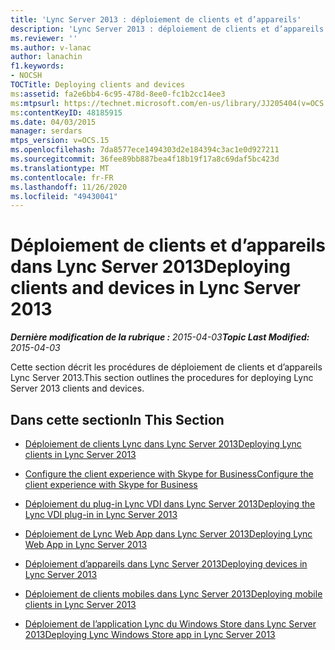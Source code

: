 ```yaml
---
title: 'Lync Server 2013 : déploiement de clients et d’appareils'
description: 'Lync Server 2013 : déploiement de clients et d’appareils.'
ms.reviewer: ''
ms.author: v-lanac
author: lanachin
f1.keywords:
- NOCSH
TOCTitle: Deploying clients and devices
ms:assetid: fa2e6bb4-6c95-478d-8ee0-fc1b2cc14ee3
ms:mtpsurl: https://technet.microsoft.com/en-us/library/JJ205404(v=OCS.15)
ms:contentKeyID: 48185915
ms.date: 04/03/2015
manager: serdars
mtps_version: v=OCS.15
ms.openlocfilehash: 7da8577ece1494303d2e184394c3ac1e0d927211
ms.sourcegitcommit: 36fee89bb887bea4f18b19f17a8c69daf5bc423d
ms.translationtype: MT
ms.contentlocale: fr-FR
ms.lasthandoff: 11/26/2020
ms.locfileid: "49430041"
---
```

# <a name="deploying-clients-and-devices-in-lync-server-2013"></a><span data-ttu-id="464d1-103">Déploiement de clients et d’appareils dans Lync Server 2013</span><span class="sxs-lookup"><span data-stu-id="464d1-103">Deploying clients and devices in Lync Server 2013</span></span>

<div data-xmlns="http://www.w3.org/1999/xhtml">

<div class="topic" data-xmlns="http://www.w3.org/1999/xhtml" data-msxsl="urn:schemas-microsoft-com:xslt" data-cs="https://msdn.microsoft.com/">

<div data-asp="https://msdn2.microsoft.com/asp">



</div>

<div id="mainSection">

<div id="mainBody"><span data-ttu-id="464d1-104">

<span> </span></span><span class="sxs-lookup"><span data-stu-id="464d1-104">

<span> </span></span></span>

<span data-ttu-id="464d1-105">_**Dernière modification de la rubrique :** 2015-04-03_</span><span class="sxs-lookup"><span data-stu-id="464d1-105">_**Topic Last Modified:** 2015-04-03_</span></span>

<span data-ttu-id="464d1-106">Cette section décrit les procédures de déploiement de clients et d’appareils Lync Server 2013.</span><span class="sxs-lookup"><span data-stu-id="464d1-106">This section outlines the procedures for deploying Lync Server 2013 clients and devices.</span></span>

<div>

## <a name="in-this-section"></a><span data-ttu-id="464d1-107">Dans cette section</span><span class="sxs-lookup"><span data-stu-id="464d1-107">In This Section</span></span>

  - [<span data-ttu-id="464d1-108">Déploiement de clients Lync dans Lync Server 2013</span><span class="sxs-lookup"><span data-stu-id="464d1-108">Deploying Lync clients in Lync Server 2013</span></span>](lync-server-2013-deploying-lync-clients.md)

  - [<span data-ttu-id="464d1-109">Configure the client experience with Skype for Business</span><span class="sxs-lookup"><span data-stu-id="464d1-109">Configure the client experience with Skype for Business</span></span>](configure-the-skype-for-business-client-in-lync-server-2013.md)

  - [<span data-ttu-id="464d1-110">Déploiement du plug-in Lync VDI dans Lync Server 2013</span><span class="sxs-lookup"><span data-stu-id="464d1-110">Deploying the Lync VDI plug-in in Lync Server 2013</span></span>](lync-server-2013-deploying-the-lync-vdi-plug-in.md)

  - [<span data-ttu-id="464d1-111">Déploiement de Lync Web App dans Lync Server 2013</span><span class="sxs-lookup"><span data-stu-id="464d1-111">Deploying Lync Web App in Lync Server 2013</span></span>](lync-server-2013-deploying-lync-web-app.md)

  - [<span data-ttu-id="464d1-112">Déploiement d’appareils dans Lync Server 2013</span><span class="sxs-lookup"><span data-stu-id="464d1-112">Deploying devices in Lync Server 2013</span></span>](lync-server-2013-deploying-devices.md)

  - [<span data-ttu-id="464d1-113">Déploiement de clients mobiles dans Lync Server 2013</span><span class="sxs-lookup"><span data-stu-id="464d1-113">Deploying mobile clients in Lync Server 2013</span></span>](lync-server-2013-deploying-mobile-clients.md)

  - [<span data-ttu-id="464d1-114">Déploiement de l’application Lync du Windows Store dans Lync Server 2013</span><span class="sxs-lookup"><span data-stu-id="464d1-114">Deploying Lync Windows Store app in Lync Server 2013</span></span>](lync-server-2013-deploying-lync-windows-store-app.md)

 <span data-ttu-id="464d1-115"></div>

</div>

<span> </span>

</div>

</div>

</span><span class="sxs-lookup"><span data-stu-id="464d1-115"></div>

</div>

<span> </span>

</div>

</div>

</span></span></div>


